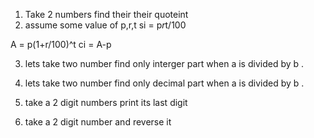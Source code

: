 1) Take 2 numbers find their their quoteint
2) assume some value of p,r,t 
si = p*r*t/100 

A = p(1+r/100)^t
ci = A-p

3) lets take two number find only interger part when a is divided by b . 

4)  lets take two number find only  decimal part when a is divided by b . 

5) take a 2 digit numbers print its last digit 

6) take a 2 digit number and reverse it 

